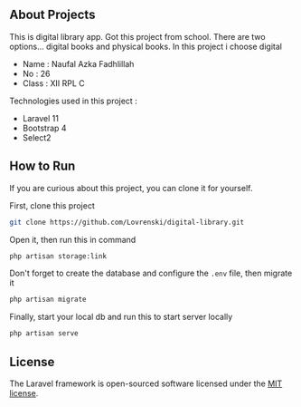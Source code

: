 ## About Projects
<p>This is digital library app. Got this project from school. There are two options... digital books and physical books. In this project i choose digital</p>
<ul>
    <li>Name  : Naufal Azka Fadhlillah</li>
    <li>No    : 26</li>
    <li>Class : XII RPL C</li>
</ul>
<p>Technologies used in this project :</p>
<ul>
    <li>Laravel 11</li>
    <li>Bootstrap 4</li>
    <li>Select2</li>
</ul>

## How to Run
<p>If you are curious about this project, you can clone it for yourself.</p>
<p>First, clone this project</p>

```bash
git clone https://github.com/Lovrenski/digital-library.git
```
<p>Open it, then run this in command</p>

```bash
php artisan storage:link
```

<p>Don't forget to create the database and configure the <code>.env</code> file, then migrate it</p>

```bash
php artisan migrate
```

<p>Finally, start your local db and run this to start server locally</p>

```bash
php artisan serve
```

## License

The Laravel framework is open-sourced software licensed under the [MIT license](https://opensource.org/licenses/MIT).
